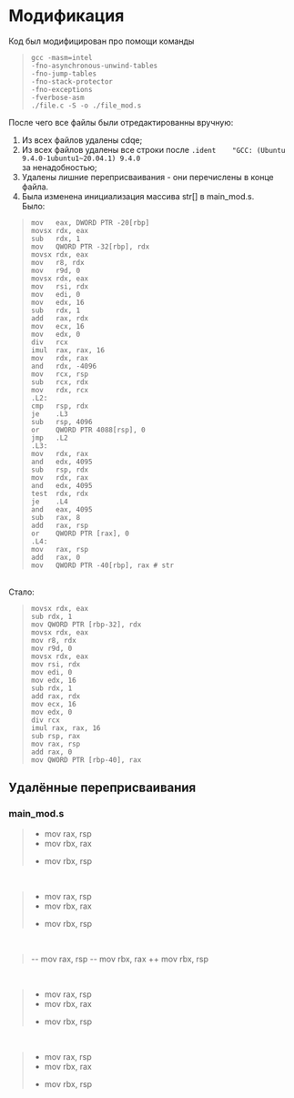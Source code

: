 # Модификация

Код был модифицирован про помощи команды
>     gcc -masm=intel 
>     -fno-asynchronous-unwind-tables
>     -fno-jump-tables
>     -fno-stack-protector 
>     -fno-exceptions 
>     -fverbose-asm 
>     ./file.c -S -o ./file_mod.s
После чего все файлы были отредактированны вручную:

1. Из всех файлов удалены cdqe;
2. Из всех файлов удалены все строки после 
   ```.ident	"GCC: (Ubuntu 9.4.0-1ubuntu1~20.04.1) 9.4.0```
   <br> за ненадобностью;
3. Удалены лишние переприсваивания - они перечислены в конце файла.
4. Была изменена инициализация массива str[] в main_mod.s.
<br> Было:
>     mov   eax, DWORD PTR -20[rbp]
>     movsx	rdx, eax
>     sub	rdx, 1
>     mov	QWORD PTR -32[rbp], rdx
>     movsx	rdx, eax
>     mov	r8, rdx
>     mov	r9d, 0
>     movsx	rdx, eax
>     mov	rsi, rdx
>     mov	edi, 0
>     mov	edx, 16
>     sub	rdx, 1
>     add	rax, rdx
>     mov	ecx, 16
>     mov	edx, 0	
>     div	rcx
>     imul	rax, rax, 16
>     mov	rdx, rax
>     and	rdx, -4096
>     mov	rcx, rsp
>     sub	rcx, rdx
>     mov	rdx, rcx
>     .L2:
>     cmp	rsp, rdx
>     je	.L3
>     sub	rsp, 4096
>     or	QWORD PTR 4088[rsp], 0
>     jmp	.L2
>     .L3:
>     mov	rdx, rax
>     and	edx, 4095
>     sub	rsp, rdx
>     mov	rdx, rax
>     and	edx, 4095
>     test	rdx, rdx
>     je	.L4
>     and	eax, 4095
>     sub	rax, 8
>     add	rax, rsp
>     or	QWORD PTR [rax], 0
>     .L4:
>     mov	rax, rsp
>     add	rax, 0
>     mov	QWORD PTR -40[rbp], rax	# str


<br>Стало:

>     movsx rdx, eax
>     sub rdx, 1
>     mov QWORD PTR [rbp-32], rdx
>     movsx rdx, eax
>     mov r8, rdx
>     mov r9d, 0
>     movsx rdx, eax
>     mov rsi, rdx
>     mov edi, 0
>     mov edx, 16
>     sub rdx, 1
>     add rax, rdx
>     mov ecx, 16
>     mov edx, 0
>     div rcx
>     imul rax, rax, 16
>     sub rsp, rax
>     mov rax, rsp
>     add rax, 0
>     mov QWORD PTR [rbp-40], rax

## Удалённые переприсваивания
### main_mod.s
>  - mov	rax, rsp
>  - mov	rbx, rax
>  + mov	rbx, rsp

<br>

>  - mov	rax, rsp
>  - mov	rbx, rax
>  + mov	rbx, rsp

<br>

>  -- mov	rax, rsp
>  -- mov	rbx, rax
>  ++ mov	rbx, rsp

<br>

>  - mov	rax, rsp
>  - mov	rbx, rax
>  + mov	rbx, rsp

<br>

>  - mov	rax, rsp
>  - mov	rbx, rax
>  + mov	rbx, rsp

<br>

